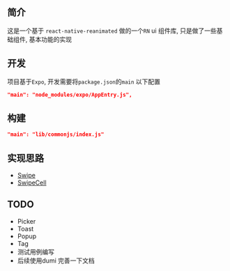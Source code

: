 ## 简介

这是一个基于 `react-native-reanimated` 做的一个`RN` ui 组件库, 只是做了一些基础组件, 基本功能的实现

## 开发

项目基于`Expo`, 开发需要将`package.json`的`main` 以下配置

```json
"main": "node_modules/expo/AppEntry.js",
```

## 构建

```json
"main": "lib/commonjs/index.js"
```

## 实现思路

* [Swipe]('./src/components/swipe/readme.md)
* [SwipeCell]('./src/components/swipe-cell/readme.md)


## TODO

* Picker
* Toast
* Popup
* Tag
* 测试用例编写
* 后续使用dumi 完善一下文档
